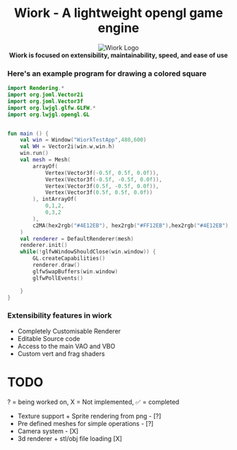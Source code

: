 <div align = "center">    

# Wiork - A lightweight opengl game engine   

![Wiork Logo](https://media.discordapp.net/attachments/1128403479199744092/1135975939973587047/image.png)   
**Wiork is focused on extensibility, maintainability, speed, and ease of use**
</div>   

### Here's an example program for drawing a colored square
```kotlin
import Rendering.*
import org.joml.Vector2i
import org.joml.Vector3f
import org.lwjgl.glfw.GLFW.*
import org.lwjgl.opengl.GL


fun main () {
    val win = Window("WiorkTestApp",480,600)
    val WH = Vector2i(win.w,win.h)
    win.run()
    val mesh = Mesh(
        arrayOf(
            Vertex(Vector3f(-0.5f, 0.5f, 0.0f)),
            Vertex(Vector3f(-0.5f, -0.5f, 0.0f)),
            Vertex(Vector3f(0.5f, -0.5f, 0.0f)),
            Vertex(Vector3f(0.5f, 0.5f, 0.0f))
        ), intArrayOf(
            0,1,2,
            0,3,2
        ),
        c2MA(hex2rgb("#4E12EB"), hex2rgb("#FF12EB"),hex2rgb("#4E12EB"),hex2rgb("#4E12EB"))
    )
    val renderer = DefaultRenderer(mesh)
    renderer.init()
    while(!glfwWindowShouldClose(win.window)) {
        GL.createCapabilities()
        renderer.draw()
        glfwSwapBuffers(win.window)
        glfwPollEvents()

    }
}
```

### Extensibility features in wiork

- Completely Customisable Renderer
- Editable Source code
- Access to the main VAO and VBO
- Custom vert and frag shaders

# TODO
? = being worked on, X = Not implemented, ✅ = completed

- Texture support + Sprite rendering from png - [?]
- Pre defined meshes for simple operations - [?]
- Camera system - [X]
- 3d renderer + stl/obj file loading [X]
